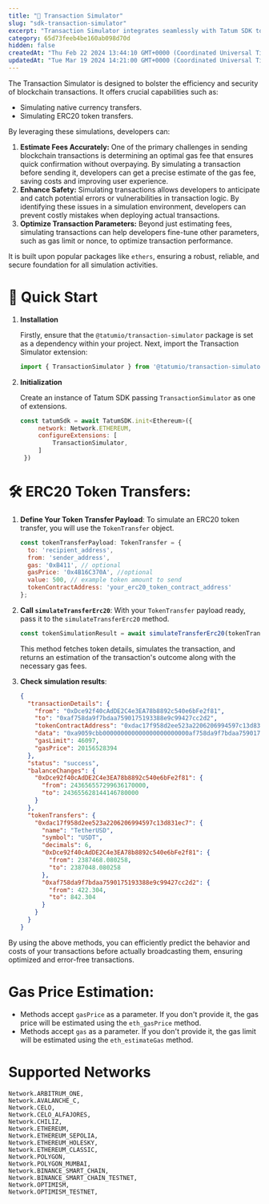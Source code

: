 ```yaml
---
title: "🧾 Transaction Simulator"
slug: "sdk-transaction-simulator"
excerpt: "Transaction Simulator integrates seamlessly with Tatum SDK to provide   transaction simulation capabilities for EVM-based blockchains."
category: 65d73feeb4be160ab098d70d
hidden: false
createdAt: "Thu Feb 22 2024 13:44:10 GMT+0000 (Coordinated Universal Time)"
updatedAt: "Tue Mar 19 2024 14:21:00 GMT+0000 (Coordinated Universal Time)"
---
```

The Transaction Simulator is designed to bolster the efficiency and security of blockchain transactions. It offers crucial capabilities such as:

- Simulating native currency transfers.
- Simulating ERC20 token transfers.

By leveraging these simulations, developers can:

1. **Estimate Fees Accurately:** One of the primary challenges in sending blockchain transactions is determining an optimal gas fee that ensures quick confirmation without overpaying. By simulating a transaction before sending it, developers can get a precise estimate of the gas fee, saving costs and improving user experience.
2. **Enhance Safety:** Simulating transactions allows developers to anticipate and catch potential errors or vulnerabilities in transaction logic. By identifying these issues in a simulation environment, developers can prevent costly mistakes when deploying actual transactions.
3. **Optimize Transaction Parameters:** Beyond just estimating fees, simulating transactions can help developers fine-tune other parameters, such as gas limit or nonce, to optimize transaction performance.

It is built upon popular packages like `ethers`, ensuring a robust, reliable, and secure foundation for all simulation activities.

# 🚀 Quick Start

1. **Installation**

   Firstly, ensure that the `@tatumio/transaction-simulator` package is set as a dependency within your project. Next, import the Transaction Simulator extension:

   ```javascript
   import { TransactionSimulator } from '@tatumio/transaction-simulator';
   ```
2. **Initialization**

   Create an instance of Tatum SDK passing `TransactionSimulator` as one of extensions.

   ```javascript
   const tatumSdk = await TatumSDK.init<Ethereum>({
        network: Network.ETHEREUM,
        configureExtensions: [
            TransactionSimulator,
        ]
    })
   ```

# 🛠️ ERC20 Token Transfers:

1. **Define Your Token Transfer Payload**: To simulate an ERC20 token transfer, you will use the `TokenTransfer` object.

   ```javascript
   const tokenTransferPayload: TokenTransfer = {
     to: 'recipient_address',
     from: 'sender_address',
     gas: '0xB411', // optional
     gasPrice: '0x4B16C370A', //optional
     value: 500, // example token amount to send
     tokenContractAddress: 'your_erc20_token_contract_address'
   };
   ```
2. **Call `simulateTransferErc20`**: With your `TokenTransfer` payload ready, pass it to the `simulateTransferErc20` method.

   ```javascript
   const tokenSimulationResult = await simulateTransferErc20(tokenTransferPayload);
   ```

   This method fetches token details, simulates the transaction, and returns an estimation of the transaction's outcome along with the necessary gas fees.
3. **Check simulation results**:

   ```json
   {
     "transactionDetails": {
       "from": "0xDce92f40cAdDE2C4e3EA78b8892c540e6bFe2f81",
       "to": "0xaf758da9f7bdaa7590175193388e9c99427cc2d2",
       "tokenContractAddress": "0xdac17f958d2ee523a2206206994597c13d831ec7",
       "data": "0xa9059cbb000000000000000000000000af758da9f7bdaa7590175193388e9c99427cc2d2000000000000000000000000000000000000000000000000000000001908b100",
       "gasLimit": 46097,
       "gasPrice": 20156528394
     },
     "status": "success",
     "balanceChanges": {
       "0xDce92f40cAdDE2C4e3EA78b8892c540e6bFe2f81": {
         "from": 243656557299636170000,
         "to": 243655628144146780000
       }
     },
     "tokenTransfers": {
       "0xdac17f958d2ee523a2206206994597c13d831ec7": {
         "name": "TetherUSD",
         "symbol": "USDT",
         "decimals": 6,
         "0xDce92f40cAdDE2C4e3EA78b8892c540e6bFe2f81": {
           "from": 2387468.080258,
           "to": 2387048.080258
         },
         "0xaf758da9f7bdaa7590175193388e9c99427cc2d2": {
           "from": 422.304,
           "to": 842.304
         }
       }
     }
   }
   ```

By using the above methods, you can efficiently predict the behavior and costs of your transactions before actually broadcasting them, ensuring optimized and error-free transactions.

# Gas Price Estimation:

- Methods accept `gasPrice` as a parameter. If you don't provide it, the gas price will be estimated using the `eth_gasPrice` method.
- Methods accept `gas` as a parameter. If you don't provide it, the gas limit will be estimated using the `eth_estimateGas` method.

# Supported Networks

```
Network.ARBITRUM_ONE,
Network.AVALANCHE_C,
Network.CELO,
Network.CELO_ALFAJORES,
Network.CHILIZ,
Network.ETHEREUM,
Network.ETHEREUM_SEPOLIA,
Network.ETHEREUM_HOLESKY,
Network.ETHEREUM_CLASSIC,
Network.POLYGON,
Network.POLYGON_MUMBAI,
Network.BINANCE_SMART_CHAIN,
Network.BINANCE_SMART_CHAIN_TESTNET,
Network.OPTIMISM,
Network.OPTIMISM_TESTNET,
```
